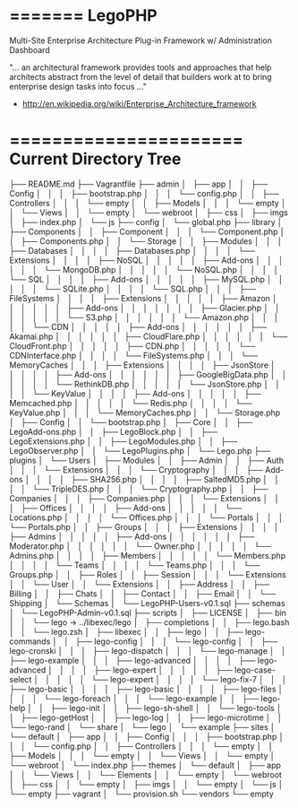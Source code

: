 =======
LegoPHP
=======

Multi-Site Enterprise Architecture Plug-in Framework w/ Administration Dashboard

"... an architectural framework provides tools and approaches that help architects abstract from the level of detail that builders work at to bring enterprise design tasks into focus ..."

- http://en.wikipedia.org/wiki/Enterprise_Architecture_framework

======================
Current Directory Tree
======================

├── README.md
├── Vagrantfile
├── admin
│   ├── app
│   │   ├── Config
│   │   │   ├── bootstrap.php
│   │   │   └── config.php
│   │   ├── Controllers
│   │   │   └── empty
│   │   ├── Models
│   │   │   └── empty
│   │   └── Views
│   │       └── empty
│   └── webroot
│       ├── css
│       ├── imgs
│       ├── index.php
│       └── js
├── config
│   └── global.php
├── library
│   ├── Components
│   │   ├── Component
│   │   │   └── Component.php
│   │   ├── Components.php
│   │   └── Storage
│   │       ├── Modules
│   │       │   ├── Databases
│   │       │   │   ├── Databases.php
│   │       │   │   └── Extensions
│   │       │   │       ├── NoSQL
│   │       │   │       │   ├── Add-ons
│   │       │   │       │   │   └── MongoDB.php
│   │       │   │       │   └── NoSQL.php
│   │       │   │       └── SQL
│   │       │   │           ├── Add-ons
│   │       │   │           │   ├── MySQL.php
│   │       │   │           │   └── SQLite.php
│   │       │   │           └── SQL.php
│   │       │   ├── FileSystems
│   │       │   │   ├── Extensions
│   │       │   │   │   ├── Amazon
│   │       │   │   │   │   ├── Add-ons
│   │       │   │   │   │   │   ├── Glacier.php
│   │       │   │   │   │   │   └── S3.php
│   │       │   │   │   │   └── Amazon.php
│   │       │   │   │   └── CDN
│   │       │   │   │       ├── Add-ons
│   │       │   │   │       │   ├── Akamai.php
│   │       │   │   │       │   ├── CloudFlare.php
│   │       │   │   │       │   └── CloudFront.php
│   │       │   │   │       ├── CDN.php
│   │       │   │   │       └── CDNInterface.php
│   │       │   │   └── FileSystems.php
│   │       │   └── MemoryCaches
│   │       │       ├── Extensions
│   │       │       │   ├── JsonStore
│   │       │       │   │   ├── Add-ons
│   │       │       │   │   │   ├── GoogleBigData.php
│   │       │       │   │   │   └── RethinkDB.php
│   │       │       │   │   └── JsonStore.php
│   │       │       │   └── KeyValue
│   │       │       │       ├── Add-ons
│   │       │       │       │   ├── Memcached.php
│   │       │       │       │   └── Redis.php
│   │       │       │       └── KeyValue.php
│   │       │       └── MemoryCaches.php
│   │       └── Storage.php
│   ├── Config
│   │   └── bootstrap.php
│   ├── Core
│   │   ├── LegoAdd-ons.php
│   │   ├── LegoBlock.php
│   │   ├── LegoExtensions.php
│   │   ├── LegoModules.php
│   │   ├── LegoObserver.php
│   │   └── LegoPlugins.php
│   └── Lego.php
├── plugins
│   └── Users
│       ├── Modules
│       │   ├── Admin
│       │   ├── Auth
│       │   │   └── Extensions
│       │   │       └── Cryptography
│       │   │           ├── Add-ons
│       │   │           │   ├── SHA256.php
│       │   │           │   ├── SaltedMD5.php
│       │   │           │   └── TripleDES.php
│       │   │           └── Cryptography.php
│       │   ├── Companies
│       │   │   ├── Companies.php
│       │   │   └── Extensions
│       │   │       ├── Offices
│       │   │       │   ├── Add-ons
│       │   │       │   │   └── Locations.php
│       │   │       │   └── Offices.php
│       │   │       └── Portals
│       │   │           └── Portals.php
│       │   ├── Groups
│       │   │   ├── Extensions
│       │   │   │   ├── Admins
│       │   │   │   │   ├── Add-ons
│       │   │   │   │   │   ├── Moderator.php
│       │   │   │   │   │   └── Owner.php
│       │   │   │   │   └── Admins.php
│       │   │   │   ├── Members
│       │   │   │   │   └── Members.php
│       │   │   │   └── Teams
│       │   │   │       └── Teams.php
│       │   │   └── Groups.php
│       │   ├── Roles
│       │   ├── Session
│       │   │   └── Extensions
│       │   └── User
│       │       └── Extensions
│       │           ├── Address
│       │           ├── Billing
│       │           ├── Chats
│       │           ├── Contact
│       │           ├── Email
│       │           └── Shipping
│       └── Schemas
│           └── LegoPHP-Users-v0.1.sql
├── schemas
│   └── LegoPHP-Admin-v0.1.sql
├── scripts
│   ├── LICENSE
│   ├── bin
│   │   └── lego -> ../libexec/lego
│   ├── completions
│   │   ├── lego.bash
│   │   └── lego.zsh
│   ├── libexec
│   │   ├── lego
│   │   ├── lego-commands
│   │   ├── lego-config
│   │   │   └── lego-config
│   │   ├── lego-cronski
│   │   │   ├── lego-dispatch
│   │   │   └── lego-manage
│   │   ├── lego-example
│   │   │   ├── lego-advanced
│   │   │   │   ├── lego-advanced
│   │   │   │   ├── lego-expert
│   │   │   │   │   ├── lego-case-select
│   │   │   │   │   └── lego-expert
│   │   │   │   └── lego-fix-7
│   │   │   ├── lego-basic
│   │   │   │   ├── lego-basic
│   │   │   │   ├── lego-files
│   │   │   │   └── lego-foreach
│   │   │   └── lego-example
│   │   ├── lego-help
│   │   ├── lego-init
│   │   ├── lego-sh-shell
│   │   └── lego-tools
│   │       ├── lego-getHost
│   │       ├── lego-log
│   │       ├── lego-microtime
│   │       └── lego-rand
│   └── share
│       └── lego
│           └── example
├── sites
│   └── default
│       ├── app
│       │   ├── Config
│       │   │   ├── bootstrap.php
│       │   │   └── config.php
│       │   ├── Controllers
│       │   │   └── empty
│       │   ├── Models
│       │   │   └── empty
│       │   └── Views
│       │       └── empty
│       └── webroot
│           └── index.php
├── themes
│   └── default
│       ├── app
│       │   └── Views
│       │       └── Elements
│       │           └── empty
│       └── webroot
│           ├── css
│           │   └── empty
│           ├── imgs
│           │   └── empty
│           └── js
│               └── empty
├── vagrant
│   └── provision.sh
└── vendors
    └── empty
